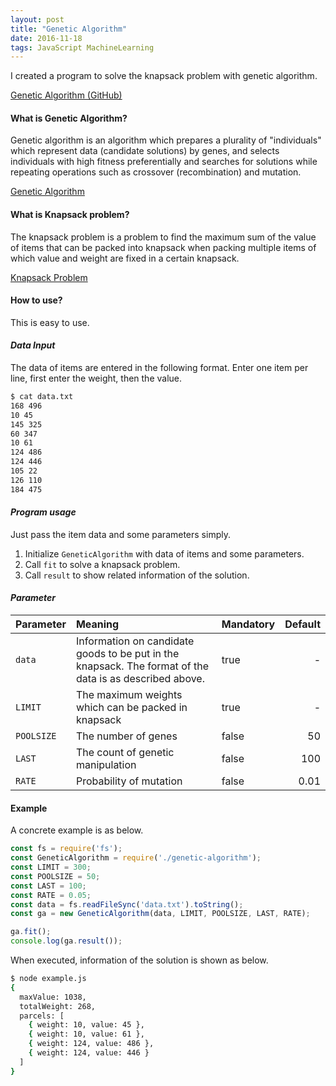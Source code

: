 ```yaml
---
layout: post
title: "Genetic Algorithm"
date: 2016-11-18
tags: JavaScript MachineLearning
---
```

I created a program to solve the knapsack problem with genetic algorithm.

[Genetic Algorithm (GitHub)](https://github.com/saitoxu/ml-kitchen-sink/tree/master/04-genetic-algorithm)

#### **What is Genetic Algorithm?**
Genetic algorithm is an algorithm which prepares a plurality of "individuals" which represent data (candidate solutions) by genes, and selects individuals with high fitness preferentially and searches for solutions while repeating operations such as crossover (recombination) and mutation.

[Genetic Algorithm](https://en.wikipedia.org/wiki/Genetic_algorithm)

#### **What is Knapsack problem?**
The knapsack problem is a problem to find the maximum sum of the value of items that can be packed into knapsack when packing multiple items of which value and weight are fixed in a certain knapsack.

[Knapsack Problem](https://en.wikipedia.org/wiki/Knapsack_problem)

#### **How to use?**
This is easy to use.

#### *Data Input*
The data of items are entered in the following format.
Enter one item per line, first enter the weight, then the value.

```bash
$ cat data.txt
168 496
10 45
145 325
60 347
10 61
124 486
124 446
105 22
126 110
184 475
```

#### *Program usage*
Just pass the item data and some parameters simply.

1. Initialize `GeneticAlgorithm` with data of items and some parameters.
2. Call `fit` to solve a knapsack problem.
3. Call `result` to show related information of the solution.

#### *Parameter*

|Parameter|Meaning|Mandatory|Default|
|:---|:---|:---|---:|
|`data`|Information on candidate goods to be put in the knapsack. The format of the data is as described above.|true|-|
|`LIMIT`|The maximum weights which can be packed in knapsack|true|-|
|`POOLSIZE`|The number of genes|false|50|
|`LAST`|The count of genetic manipulation|false|100|
|`RATE`|Probability of mutation|false|0.01|

#### **Example**
A concrete example is as below.

```js
const fs = require('fs');
const GeneticAlgorithm = require('./genetic-algorithm');
const LIMIT = 300;
const POOLSIZE = 50;
const LAST = 100;
const RATE = 0.05;
const data = fs.readFileSync('data.txt').toString();
const ga = new GeneticAlgorithm(data, LIMIT, POOLSIZE, LAST, RATE);

ga.fit();
console.log(ga.result());
```

When executed, information of the solution is shown as below.

```bash
$ node example.js
{
  maxValue: 1038,
  totalWeight: 268,
  parcels: [
    { weight: 10, value: 45 },
    { weight: 10, value: 61 },
    { weight: 124, value: 486 },
    { weight: 124, value: 446 }
  ]
}
```
